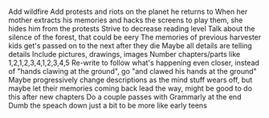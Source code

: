 Add wildfire
Add protests and riots on the planet he returns to
When her mother extracts his memories and hacks the screens to play them, she hides him from the protests
Strive to decrease reading level
Talk about the silence of the forest, that could be eery
The memories of previous harvester kids get's passed on to the next after they die
Maybe all details are telling details
Include pictures, drawings, images
Number chapters/parts like 1,2,1,2,3,4,1,2,3,4,5
Re-write to follow what's happening even closer, instead of "hands clawing at the ground", go "and clawed his hands at the ground"
Maybe progressively change descriptions as the mind stuff wears off, but maybe let their memories coming back lead the way, might be good to do this after new chapters
Do a couple passes with Grammarly at the end
Dumb the speach down just a bit to be more like early teens
